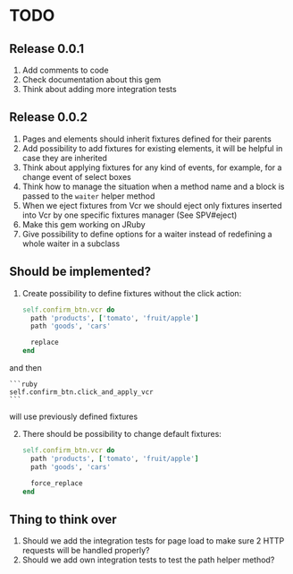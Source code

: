 # TODO

## Release 0.0.1

1. Add comments to code
2. Check documentation about this gem
3. Think about adding more integration tests

## Release 0.0.2

1. Pages and elements should inherit fixtures defined for their parents
2. Add possibility to add fixtures for existing elements, it will be helpful in case they are inherited
3. Think about applying fixtures for any kind of events, for example, for a change event of select boxes
4. Think how to manage the situation when a method name and a block is passed to the `waiter` helper method
5. When we eject fixtures from Vcr we should eject only fixtures inserted into Vcr by one specific fixtures manager (See SPV#eject)
6. Make this gem working on JRuby
7. Give possibility to define options for a waiter instead of redefining a whole waiter in a subclass

## Should be implemented?

1. Create possibility to define fixtures without the click action:

    ```ruby
    self.confirm_btn.vcr do
      path 'products', ['tomato', 'fruit/apple']
      path 'goods', 'cars'

      replace
    end
    ```

  and then

    ```ruby
    self.confirm_btn.click_and_apply_vcr
    ```

  will use previously defined fixtures

2. There should be possibility to change default fixtures:

    ```ruby
    self.confirm_btn.vcr do
      path 'products', ['tomato', 'fruit/apple']
      path 'goods', 'cars'

      force_replace
    end
    ```

## Thing to think over

1. Should we add the integration tests for page load to make sure 2 HTTP requests will be handled properly?
2. Should we add own integration tests to test the path helper method?
